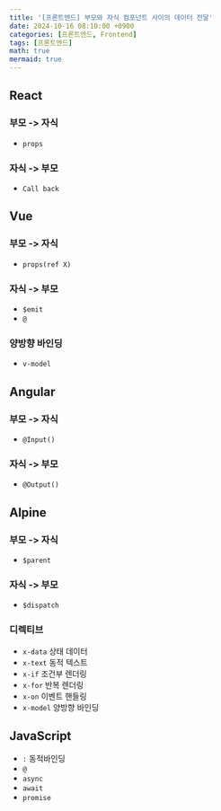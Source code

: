 ```yaml
---
title: '[프론트엔드] 부모와 자식 컴포넌트 사이의 데이터 전달'
date: 2024-10-16 08:10:00 +0900
categories: [프론트엔드, Frontend]
tags: [프론트엔드]
math: true
mermaid: true
---
```


## React
### 부모 -> 자식
- `props`

### 자식 -> 부모
- `Call back`

## Vue
### 부모 -> 자식
- `props(ref X)`

### 자식 -> 부모
- `$emit`
- `@`

### 양방향 바인딩
- `v-model`

## Angular
### 부모 -> 자식
- `@Input()`

### 자식 -> 부모
- `@Output()`

## Alpine
### 부모 -> 자식
- `$parent`

### 자식 -> 부모
- `$dispatch`

### 디렉티브
- `x-data` 상태 데이터
- `x-text` 동적 텍스트
- `x-if` 조건부 렌더링
- `x-for` 반복 렌더링
- `x-on` 이벤트 핸들링
- `x-model` 양방향 바인딩

## JavaScript
- `:` 동적바인딩
- `@`
- `async`
- `await`
- `promise`